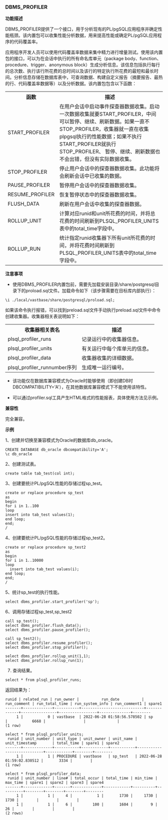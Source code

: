 ###  DBMS_PROFILER

**功能描述**

DBMS_PROFILER提供了一个接口，用于分析现有的PL/pgSQL应用程序并确定性能瓶颈。该内置包可以收集性能分析数据，用来提高性能或确定PL/pgSQL应用程序的代码覆盖率。

应用程序开发人员可以使用代码覆盖率数据来集中精力进行增量测试。使用该内置包的接口，可以为在会话中执行的所有命名库单元（package body、function、procedure、trigger、anonymous block）生成分析信息。该信息包括执行每行的总次数、执行该行所花费的总时间以及该行的特定执行所花费的最短和最长时间。分析信息存储在数据库表中，可查询数据、构建自定义报告（摘要报告、最热的行、代码覆盖率数据等）以及分析数据。该内置包包含以下函数：

<table>
<tr>
<th>
函数
</td>
<th>
描述
</td>
</tr>
<tr>
<td>
START_PROFILER
</td>
<td>
在用户会话中启动事件探查器数据收集。启动一次数据收集就要START_PROFILER，中间可以暂停、继续、刷新数据。如果一直不STOP_PROFILER，收集器就一直在收集	plpgsql执行的性能数据；如果不执行START_PROFILER就执行STOP_PROFILER、	暂停、继续、刷新数据也不会出错，但没有实际数据收集。
</td>
</tr>
<tr>
<td>
STOP_PROFILER
</td>
<td>
停止用户会话中的探查器数据收集。此功能将会刷新会话中已收集的数据。
</td>
</tr>
<tr>
<td>
PAUSE_PROFILER
</td>
<td>
暂停用户会话中的探查器数据收集。
</td>
</tr>
<tr>
<td>
RESUME_PROFILER
</td>
<td>
恢复暂停状态中的探查器数据收集。
</td>
</tr>
<tr>
<td>
FLUSH_DATA
</td>
<td>
刷新在用户会话中收集的探查器数据。
</td>
</tr>
<tr>
<td>
ROLLUP_UNIT
</td>
<td>
计算对应runid和unit所花费的时间，并将总花费的时间刷新到PLSQL_PROFILER_UNITS表中的total_time字段中。
</td>
</tr>
<tr>
<td>
ROLLUP_RUN
</td>
<td>
统计指定runid收集器下所有unit所花费的时间，并将花费时间刷新到	PLSQL_PROFILER_UNITS表中的total_time字段中。
</td>
</tr>
</table>

**注意事项**

- 使用DBMS_PROFILER内置包前，需要先加载安装目录/share/postgresql目录下的proload.sql文件。加载命令如下（该步骤需要在目标库内部执行）：

```
\i ./local/vastbase/share/postgresql/proload.sql;
```

如果该命令执行报错，可以找到preload.sql文件手动执行preload.sql文件中命令创建收集器。收集器相关表说明如下：

<table>
<tr>
<th>
收集器相关表名
</td>
<th>
描述
</td>
</tr>
<tr>
<td>
plsql_profiler_runs
</td>
<td>
记录运行中的收集器信息。
</td>
</tr>
<tr>
<td>
plsql_profiler_units
</td>
<td>
有关运行中每个库单元的信息。
</td>
</tr>
<tr>
<td>
plsql_profiler_data
</td>
<td>
收集器收集的详细数据。
</td>
</tr>
<tr>
<td>
plsql_profiler_runnumber序列
</td>
<td>
生成唯一运行编号。
</td>
</tr>
</table>


- 该功能仅在数据库兼容模式为Oracle时能够使用（即创建DB时DBCOMPATIBILITY='A'），在其他数据库兼容模式下不能使用该特性。

- 可以通过profiler.sql工具产生HTML格式的性能报表，具体使用方法见示例。

**兼容性**

完全兼容。

**示例**

1、创建并切换至兼容模式为Oracle的数据库db_oracle。

```
CREATE DATABASE db_oracle dbcompatibility='A';    
\c db_oracle
```

2、创建测试表。

```
create table tab_test(col int);
```

3、创建要统计PL/pgSQL性能的存储过程sp_test。

```
create or replace procedure sp_test
as
begin
for i in 1..100
loop
insert into tab_test values(1);
end loop;
end; 
/
```

4、创建要统计PL/pgSQL性能的存储过程sp_test2。

```
create or replace procedure sp_test2
as
begin
for i in 1..10000
loop
  insert into tab_test values(i);
end loop;
end;
/
```

5、统计sp_test的执行性能。

```
select dbms_profiler.start_profiler('sp');
```

6、调用存储过程sp_test,sp_test2

```
call sp_test();
select dbms_profiler.flush_data();
select dbms_profiler.pause_profiler();

call sp_test2();
select dbms_profiler.resume_profiler();
select dbms_profiler.stop_profiler();

select dbms_profiler.rollup_unit(1,1);
select dbms_profiler.rollup_run(1);
```

7. 查询结果。

```
select * from plsql_profiler_runs;
```

返回结果为：

```
runid | related_run | run_owner |          run_date          | run_comment | run_total_time | run_system_info | run_comment1 | spare1 
-------+-------------+-----------+----------------------------+-------------+----------------+-----------------+--------------+--------
     1 |           0 | vastbase  | 2022-06-28 01:58:56.578502 | sp          |           6668 |                 |              | 
(1 row)

select * from plsql_profiler_units;
 runid | unit_number | unit_type | unit_owner | unit_name |       unit_timestamp       | total_time | spare1 | spare2 
-------+-------------+-----------+------------+-----------+----------------------------+------------+--------+--------
     1 |           1 | PROCEDURE | vastbase   | sp_test   | 2022-06-28 01:59:02.830512 |       3334 |        |       
(1 row)

select * from plsql_profiler_data;
 runid | unit_number | line# | total_occur | total_time | min_time | max_time | spare1 | spare2 | spare3 | spare4 
-------+-------------+-------+-------------+------------+----------+----------+--------+--------+--------+--------
     1 |           1 |     4 |           1 |       1730 |     1730 |     1730 |        |        |        |       
     1 |           1 |     6 |         100 |       1604 |        9 |       26 |        |        |        |       
(2 rows)
```
